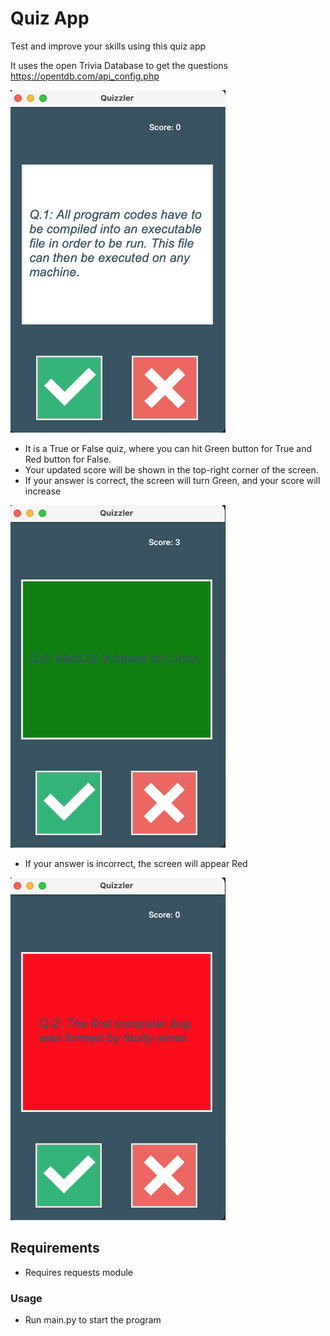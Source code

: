 # Quiz App

Test and improve your skills using this quiz app

It uses the open Trivia Database to get the questions https://opentdb.com/api_config.php

![](images/img1.png)
- It is a True or False quiz, where you can hit Green button for True and Red button for False.
- Your updated score will be shown in the top-right corner of the screen.
- If your answer is correct, the screen will turn Green, and your score will increase

![](images/img3.png)
- If your answer is incorrect, the screen will appear Red

![](images/img2.png)

## Requirements
- Requires requests module

### Usage
- Run main.py to start the program
